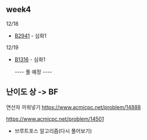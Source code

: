 ## week4

12/18
- [B2941](B2941.java) - 심화1

12/19
- [B1316](B1316.java) - 심화1


  ---- 풀 예정 ----
## 난이도 상 -> BF

연산자 끼워넣기
https://www.acmicpc.net/problem/14888


https://www.acmicpc.net/problem/14501
- 브루트포스 알고리즘(다시 풀어보기)